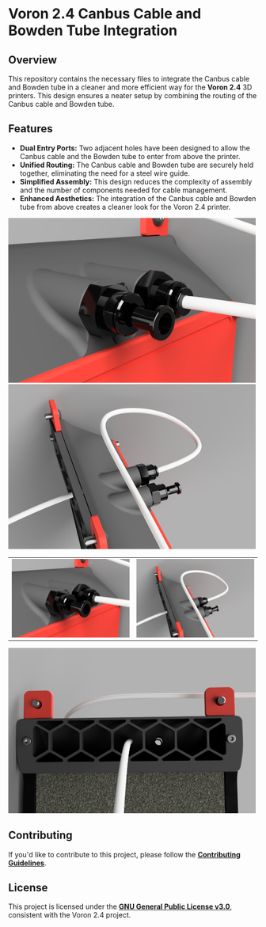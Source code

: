 # Voron 2.4 Canbus Cable and Bowden Tube Integration

## Overview

This repository contains the necessary files to integrate the Canbus cable and Bowden tube in a cleaner and more efficient way for the **Voron 2.4** 3D printers. 
This  design ensures a neater setup by combining the routing of the Canbus cable and Bowden tube.

## Features

- **Dual Entry Ports:** Two adjacent holes have been designed to allow the Canbus cable and the Bowden tube to enter from above the printer.
- **Unified Routing:** The Canbus cable and Bowden tube are securely held together, eliminating the need for a steel wire guide.
- **Simplified Assembly:** This design reduces the complexity of assembly and the number of components needed for cable management.
- **Enhanced Aesthetics:** The integration of the Canbus cable and Bowden tube from above creates a cleaner look for the Voron 2.4 printer.

<img src="images/preview.png" width="500px" alt="Canbus and Bowden Tube Integration">

<img src="images/image2.png" width="500px" alt="Canbus and Bowden Tube Integration">


<table>
  <tr>
    <td>
      <img src="images/preview.png" width="300px" alt="Canbus and Bowden Tube Integration">
    </td>
    <td>
      <img src="images/image2.png" width="300px" alt="Canbus and Bowden Tube Integration">
    </td>
  </tr>
</table>

<img src="images/image3.png" width="500px" alt="Canbus and Bowden Tube Integration">


## Contributing

If you'd like to contribute to this project, please follow the [**Contributing Guidelines**](/CONTRIBUTING.md).

## License

This project is licensed under the [**GNU General Public License v3.0**](https://github.com/cristianku/VORON_2_CANBUS_BOWDEN/blob/main/LICENSE.txt), consistent with the Voron 2.4 project.
